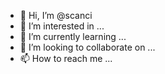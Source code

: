 - 👋 Hi, I’m @scanci
- 👀 I’m interested in ...
- 🌱 I’m currently learning ...
- 💞️ I’m looking to collaborate on ...
- 📫 How to reach me ...

<!---
scanci/scanci is a ✨ special ✨ repository because its `README.md` (this file) appears on your GitHub profile.
You can click the Preview link to take a look at your changes.
--->
